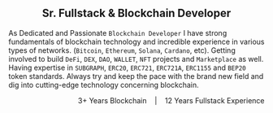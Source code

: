 <!-- [![Banner][banner-img]][banner-link] -->

<!-- <h2>Sr. Fullstack + Smart Contract Engineer<img align="right" alt="Profile Hits" src="https://komarev.com/ghpvc/?username=aifeelit&style=flat-square"></h2> -->
<h2 align="center">Sr. Fullstack & Blockchain Developer</h2>

As Dedicated and Passionate `Blockchain Developer` I have strong fundamentals of blockchain technology and incredible experience in various types of networks. (`Bitcoin`, `Ethereum`, `Solana`, `Cardano`, etc). Getting involved to build `DeFi`, `DEX`, `DAO`, `WALLET`, `NFT` projects and `Marketplace` as well. Having expertise in `SUBGRAPH`, `ERC20`, `ERC721`, `ERC721A`, `ERC1155` and `BEP20` token standards. Always try and keep the pace with the brand new field and dig into cutting-edge technology concerning blockchain.
<!-- (i.e. `Proxy` and `Cross chain bridge`, etc) -->
<p align="right">3+ Years Blockchain &nbsp;&nbsp; | &nbsp;&nbsp; 12 Years Fullstack Experience</p>
<!-- ## Professional Skills -->

<!-- ### Languages | Frameworks, Libraries | Tools -->
<!-- 
<div align="center">
  <img alt="Solidity" src="https://raw.githubusercontent.com/aifeelit/aifeelit/master/Skill/Solidity.png" height="28">
  <img alt="Web3" src="https://raw.githubusercontent.com/aifeelit/aifeelit/master/Skill/Web3.svg" height="28">
  <img alt="Ethers" src="https://raw.githubusercontent.com/aifeelit/aifeelit/master/Skill/Ethers.png" height="26">
  <img alt="Typescript" src="https://raw.githubusercontent.com/aifeelit/aifeelit/master/Skill/TypeScript.svg" height="28">
  <img alt="C++" src="https://raw.githubusercontent.com/aifeelit/aifeelit/master/Skill/C++.png" height="28">
  <img alt="Javascript" src="https://raw.githubusercontent.com/aifeelit/aifeelit/master/Skill/Javascript.svg" height="28">

  <img alt="Hardhat" src="https://raw.githubusercontent.com/aifeelit/aifeelit/master/Skill/Blank.png" height="20">

  <img alt="aaa" src="https://raw.githubusercontent.com/aifeelit/aifeelit/master/Skill/Mocha.png" height="28">
  <img alt="aaa" src="https://raw.githubusercontent.com/aifeelit/aifeelit/master/Skill/Waffle.png" height="28">
  <img alt="aaa" src="https://raw.githubusercontent.com/aifeelit/aifeelit/master/Skill/Chai.png" height="28">
  <img alt="aaa" src="https://raw.githubusercontent.com/aifeelit/aifeelit/master/Skill/React.svg" height="28">
  <img alt="aaa" src="https://raw.githubusercontent.com/aifeelit/aifeelit/master/Skill/Next.js.png" height="28">
  <img alt="aaa" src="https://raw.githubusercontent.com/aifeelit/aifeelit/master/Skill/Vue.js.svg" height="26">
  <img alt="aaa" src="https://raw.githubusercontent.com/aifeelit/aifeelit/master/Skill/Nuxt.js.svg" height="28">

  <img alt="Hardhat" src="https://raw.githubusercontent.com/aifeelit/aifeelit/master/Skill/Blank.png" height="20">

  <img alt="Hardhat" src="https://raw.githubusercontent.com/aifeelit/aifeelit/master/Skill/Hardhat.svg" height="28">
  <img alt="Truffle" src="https://raw.githubusercontent.com/aifeelit/aifeelit/master/Skill/Truffle.svg" height="28">
  <img alt="Remix" src="https://raw.githubusercontent.com/aifeelit/aifeelit/master/Skill/Remix.png" height="28">
  <img alt="Ganache" src="https://raw.githubusercontent.com/aifeelit/aifeelit/master/Skill/Ganache.png" height="28">
  <img alt="Metamask" src="https://raw.githubusercontent.com/aifeelit/aifeelit/master/Skill/Metamask.svg" height="28">
  <img alt="IPFS" src="https://raw.githubusercontent.com/aifeelit/aifeelit/master/Skill/IPFS.svg" height="28">
  <img alt="Filecoin" src="https://raw.githubusercontent.com/aifeelit/aifeelit/master/Skill/Filecoin.png" height="28">
</div> -->
<!-- ## -->
<!-- <p align="center"> -->
  <!-- <a href="https://t.me/hunter0129" target="_blank">
    <img alt="telegram" src="https://raw.githubusercontent.com/aifeelit/aifeelit/master/Contact/telegram.png" height="28"/>
  </a>
  <a href="https://join.skype.com/invite/D2VAg8BG65ku" target="_blank">
    <img alt="skype" src="https://raw.githubusercontent.com/aifeelit/aifeelit/master/Contact/skype.png" height="28" />
  </a> -->
  
  <!-- <img alt="Hardhat" src="https://raw.githubusercontent.com/aifeelit/aifeelit/master/Skill/Blank.png" height="12"> -->

<!--   <a href="https://github.com/aifeelit" target="_blank">
    <img alt="skype" src="https://raw.githubusercontent.com/aifeelit/aifeelit/master/Contact/website.png" height="28" />
  </a> -->
<!-- </p> -->

<!-- Link anchors -->
<!-- [banner-img]: https://raw.githubusercontent.com/aifeelit/aifeelit/master/GitProfile.png -->
<!-- [banner-link]: https://github.com/aifeelit -->
<!-- [banner-link]: https://hunter0129.herokuapp.com/ -->
